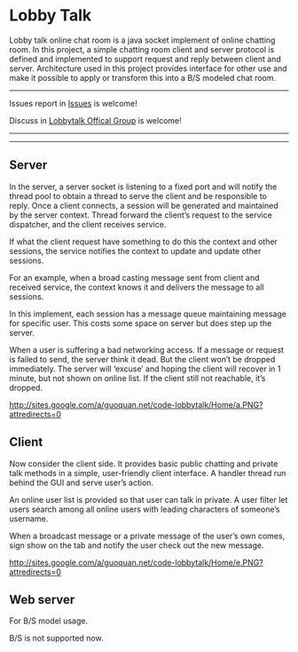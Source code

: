 # Lobby Talk #
Lobby talk online chat room is a java socket implement of online chatting room. In this project, a simple chatting room client and server protocol is defined and implemented to support request and reply between client and server. Architecture used in this project provides interface for other use and make it possible to apply or transform this into a B/S modeled chat room.

---

Issues report in [Issues](http://code.google.com/p/lobbytalk/issues/) is welcome!

Discuss in [Lobbytalk Offical Group](http://groups.google.com/group/lobbytalk) is welcome!

---



---

## Server ##
In the server, a server socket is listening to a fixed port and will notify the thread pool to obtain a thread to serve the client and be responsible to reply.
Once a client connects, a session will be generated and maintained by the server context.
Thread forward the client’s request to the service dispatcher, and the client receives service.

If what the client request have something to do this the context and other sessions, the service notifies the context to update and update other sessions.

For an example, when a broad casting message sent from client and received service, the context knows it and delivers the message to all sessions.

In this implement, each session has a message queue maintaining message for specific user. This costs some space on server but does step up the server.

When a user is suffering a bad networking access. If a message or request is failed to send, the server think it dead. But the client won’t be dropped immediately. The server will ‘excuse’ and hoping the client will recover in 1 minute, but not shown on online list. If the client still not reachable, it’s dropped.

http://sites.google.com/a/guoquan.net/code-lobbytalk/Home/a.PNG?attredirects=0

## Client ##
Now consider the client side. It provides basic public chatting and private talk methods in a simple, user-friendly client interface. A handler thread run behind the GUI and serve user’s action.

An online user list is provided so that user can talk in private. A user filter let users search among all online users with leading characters of someone’s username.

When a broadcast message or a private message of the user’s own comes, sign show on the tab and notify the user check out the new message.

http://sites.google.com/a/guoquan.net/code-lobbytalk/Home/e.PNG?attredirects=0

## Web server ##

For B/S model usage.

B/S is not supported now.